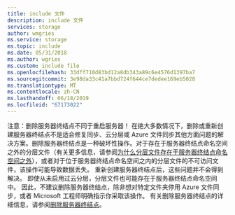 ```yaml
---
title: include 文件
description: include 文件
services: storage
author: wmgries
ms.service: storage
ms.topic: include
ms.date: 05/31/2018
ms.author: wgries
ms.custom: include file
ms.openlocfilehash: 33dff710d83bd12a8db343a89c6e4576d1397ba7
ms.sourcegitcommit: 3e98da33c41a7bbd724f644ce7dedee169eb5028
ms.translationtype: MT
ms.contentlocale: zh-CN
ms.lasthandoff: 06/18/2019
ms.locfileid: "67173022"
---
```

注意：删除服务器终结点不同于重启服务器！ 在绝大多数情况下，删除或重新创建服务器终结点不是适合修复同步、云分层或 Azure 文件同步其他方面问题的解决方案。删除服务器终结点是一种破坏性操作。对于存在于服务器终结点命名空间之外的分层文件（有关更多信息，请参阅[为什么分层文件存在于服务器终结点命名空间之外](../articles/storage/files/storage-files-faq.md#afs-tiered-files-out-of-endpoint)），或者对于位于服务器终结点命名空间之内的分层文件的不可访问文件，该操作可能导致数据丢失。 重新创建服务器终结点后，这些问题并不会得到解决。 即使从未启用过云分层，分层文件也可能存在于服务器终结点命名空间中。 因此，不建议删除服务器终结点，除非想对特定文件夹停用 Azure 文件同步，或者 Microsoft 工程师明确指示你采取该操作。 有关删除服务器终结点的详细信息，请参阅[删除服务器终结点](../articles/storage/files/storage-sync-files-server-endpoint.md#remove-a-server-endpoint)。    